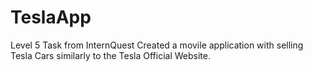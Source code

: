 # TeslaApp
Level 5 Task from InternQuest
Created a movile application with selling Tesla Cars similarly to the Tesla Official Website.
